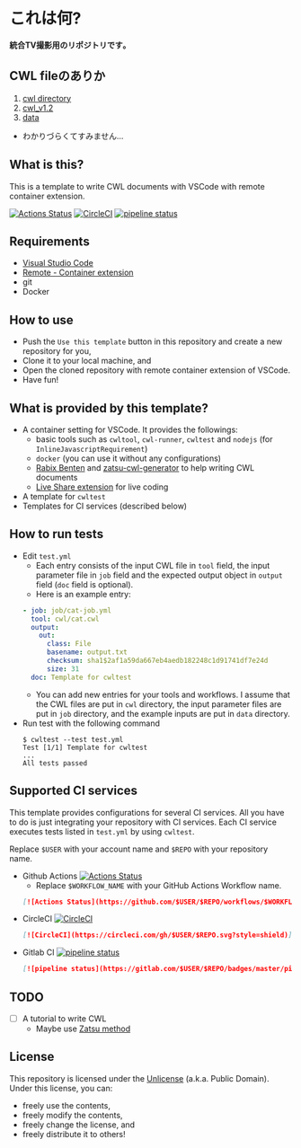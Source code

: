# これは何?

__統合TV撮影用のリポジトリです｡__

## CWL fileのありか

1. [cwl directory](./cwl/)
2. [cwl_v1.2](./cwl_v1.2/)
3. [data](./data/)

- わかりづらくてすみません...


## What is this?
This is a template to write CWL documents with VSCode with remote container extension.

[![Actions Status](https://github.com/tom-tan/cwl-for-remote-container-template/workflows/CI/badge.svg)](https://github.com/tom-tan/cwl-for-remote-container-template/actions) [![CircleCI](https://circleci.com/gh/tom-tan/cwl-for-remote-container-template/tree/master.svg?style=shield)](https://circleci.com/gh/tom-tan/cwl-for-remote-container-template/tree/master) [![pipeline status](https://gitlab.com/tom-tan/cwl-for-remote-container-template/badges/master/pipeline.svg)](https://gitlab.com/tom-tan/cwl-for-remote-container-template/commits/master)

## Requirements
- [Visual Studio Code](https://code.visualstudio.com/)
- [Remote - Container extension](https://marketplace.visualstudio.com/items?itemName=ms-vscode-remote.remote-containers)
- git
- Docker

## How to use
- Push the `Use this template` button in this repository and create a new repository for you,
- Clone it to your local machine, and
- Open the cloned repository with remote container extension of VSCode.
- Have fun!

## What is provided by this template?
- A container setting for VSCode. It provides the followings:
  - basic tools such as `cwltool`, `cwl-runner`, `cwltest` and `nodejs` (for `InlineJavascriptRequirement`)
  - `docker` (you can use it without any configurations)
  - [Rabix Benten](https://github.com/rabix/benten) and [zatsu-cwl-generator](https://github.com/tom-tan/zatsu-cwl-generator) to help writing CWL documents
  - [Live Share extension](https://marketplace.visualstudio.com/items?itemName=MS-vsliveshare.vsliveshare) for live coding
- A template for `cwltest`
- Templates for CI services (described below)

## How to run tests

- Edit `test.yml`
  - Each entry consists of the input CWL file in `tool` field, the input parameter file in `job` field and the expected output object in `output` field (`doc` field is optional).
  - Here is an example entry:
  ```yaml
  - job: job/cat-job.yml
    tool: cwl/cat.cwl
    output:
      out:
        class: File
        basename: output.txt
        checksum: sha1$2af1a59da667eb4aedb182248c1d91741df7e24d
        size: 31
    doc: Template for cwltest
  ```
  - You can add new entries for your tools and workflows. I assume that the CWL files are put in `cwl` directory, the input parameter files are put in `job` directory, and the example inputs are put in `data` directory.
- Run test with the following command
  ```console
  $ cwltest --test test.yml
  Test [1/1] Template for cwltest
  ...
  All tests passed
  ```

## Supported CI services
This template provides configurations for several CI services.
All you have to do is just integrating your repository with CI services.
Each CI service executes tests listed in `test.yml` by using `cwltest`.

Replace `$USER` with your account name and `$REPO` with your repository name.
- Github Actions [![Actions Status](https://github.com/tom-tan/cwl-for-remote-container-template/workflows/CI/badge.svg)](https://github.com/tom-tan/cwl-for-remote-container-template/actions)
  - Replace `$WORKFLOW_NAME` with your GitHub Actions Workflow name.
  ```markdown
  [![Actions Status](https://github.com/$USER/$REPO/workflows/$WORKFLOW_NAME/badge.svg)](https://github.com/$USER/$REPO/actions)
  ```
- CircleCI [![CircleCI](https://circleci.com/gh/tom-tan/cwl-for-remote-container-template/tree/master.svg?style=shield)](https://circleci.com/gh/tom-tan/cwl-for-remote-container-template/tree/master)
  ```markdown
  [![CircleCI](https://circleci.com/gh/$USER/$REPO.svg?style=shield)](https://circleci.com/gh/$USER/$REPO)
  ```
- Gitlab CI [![pipeline status](https://gitlab.com/tom-tan/cwl-for-remote-container-template/badges/master/pipeline.svg)](https://gitlab.com/tom-tan/cwl-for-remote-container-template/commits/master)
  ```markdown
  [![pipeline status](https://gitlab.com/$USER/$REPO/badges/master/pipeline.svg)](https://gitlab.com/$USER/$REPO/commits/master)
  ```

## TODO
- [ ] A tutorial to write CWL
  - Maybe use [Zatsu method](https://qiita.com/tm_tn/items/7548fb5f9ea44f384b08)

## License
This repository is licensed under the [Unlicense](LICENSE) (a.k.a. Public Domain).
Under this license, you can:
- freely use the contents,
- freely modify the contents,
- freely change the license, and
- freely distribute it to others!
